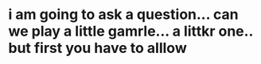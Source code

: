 # i am going to ask a question... can we play a little gamrle... a littkr one.. but first you have to alllow
